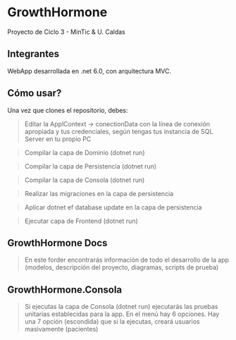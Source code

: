 # GrowthHormone
Proyecto de Ciclo 3 - MinTic &amp; U. Caldas

## Integrantes

WebApp desarrollada en .net 6.0, con arquitectura MVC.

## Cómo usar?

Una vez que clones el repositorio, debes:

> Editar la ApplContext -> conectionData con la línea de conexión apropiada y tus credenciales, según tengas tus instancia de SQL Server en tu propio PC


> Compilar la capa de Dominio (dotnet run)


> Compilar la capa de Persistencia (dotnet run)


> Compilar la capa de Consola (dotnet run)


> Realizar las migraciones en la capa de persistencia 


> Aplicar dotnet ef database update en la capa de persistencia


> Ejecutar capa de Frontend (dotnet run)

## GrowthHormone Docs

> En este forder encontrarás información de todo el desarrollo de la app (modelos, descripción del proyecto, diagramas, scripts de prueba)

## GrowthHormone.Consola

> Si ejecutas la capa de Consola (dotnet run) ejecutarás las pruebas unitarias establecidas para la app. En el menú hay 6 opciones. Hay una 7 opción (escondida) que si la ejecutas, creará usuarios masivamente (pacientes)
